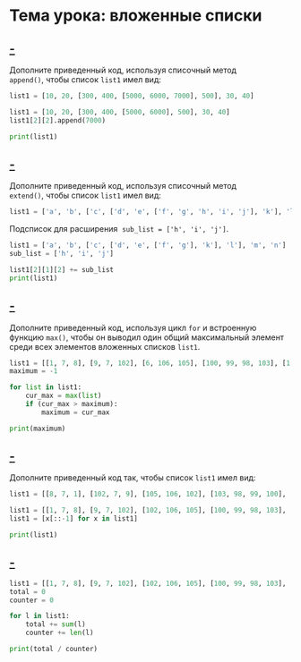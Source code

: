 # Тема урока: вложенные списки
## [-](https://stepik.org/lesson/416752/step/12?unit=406260)
Дополните приведенный код, используя списочный метод `append()`, чтобы список `list1` имел вид:

```python
list1 = [10, 20, [300, 400, [5000, 6000, 7000], 500], 30, 40]
```

```python
list1 = [10, 20, [300, 400, [5000, 6000], 500], 30, 40]
list1[2][2].append(7000)

print(list1)
```

## [-](https://stepik.org/lesson/416752/step/13?unit=406260)

Дополните приведенный код, используя списочный метод `extend()`, чтобы список `list1` имел вид:

```python
list1 = ['a', 'b', ['c', ['d', 'e', ['f', 'g', 'h', 'i', 'j'], 'k'], 'l'], 'm', 'n']
```

Подсписок для расширения  `sub_list = ['h', 'i', 'j']`.

```python
list1 = ['a', 'b', ['c', ['d', 'e', ['f', 'g'], 'k'], 'l'], 'm', 'n']
sub_list = ['h', 'i', 'j']

list1[2][1][2] += sub_list
print(list1)
```

## [-](https://stepik.org/lesson/416752/step/14?unit=406260)
Дополните приведенный код, используя цикл `for` и встроенную функцию `max()`, чтобы он выводил один общий максимальный элемент среди всех элементов вложенных списков `list1`.

```python
list1 = [[1, 7, 8], [9, 7, 102], [6, 106, 105], [100, 99, 98, 103], [1, 2, 3]]
maximum = -1

for list in list1:
    cur_max = max(list)
    if (cur_max > maximum):
        maximum = cur_max

print(maximum)
```

## [-](https://stepik.org/lesson/416752/step/15?unit=406260)
Дополните приведенный код так, чтобы список `list1` имел вид:

```python
list1 = [[8, 7, 1], [102, 7, 9], [105, 106, 102], [103, 98, 99, 100], [3, 2, 1]]
```

```python
list1 = [[1, 7, 8], [9, 7, 102], [102, 106, 105], [100, 99, 98, 103], [1, 2, 3]]
list1 = [x[::-1] for x in list1]

print(list1)
```

## [-](https://stepik.org/lesson/416752/step/16?unit=406260)
```python
list1 = [[1, 7, 8], [9, 7, 102], [102, 106, 105], [100, 99, 98, 103], [1, 2, 3]]
total = 0
counter = 0

for l in list1:
    total += sum(l)
    counter += len(l)

print(total / counter)
```